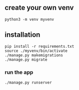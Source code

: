 ## create your own venv
```commandline
python3 -m venv myvenv
```
## installation
```commandline
pip install -r requirements.txt
source ./myvenv/bin/activate
./manage.py makemigrations
./manage.py migrate
```
### run the app
```commandline
./manage.py runserver
```